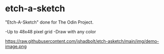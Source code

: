 # etch-a-sketch
"Etch-A-Sketch" done for The Odin Project. 

-Up to 48x48 pixel grid
-Draw with any color

https://raw.githubusercontent.com/jshadbolt/etch-asketch/main/img/demo-image.png